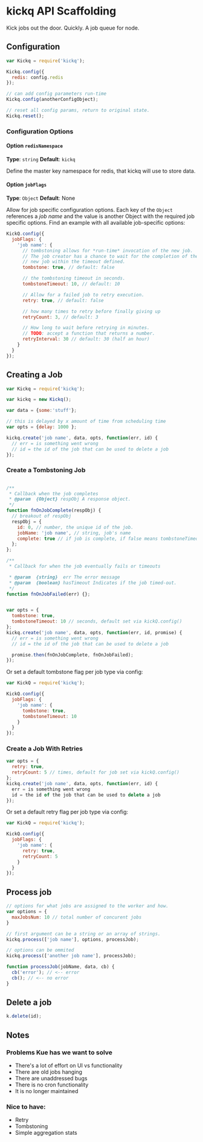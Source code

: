 # kickq API Scaffolding

Kick jobs out the door. Quickly.
A job queue for node.

## Configuration
```js
var Kickq = require('kickq');

Kickq.config({
  redis: config.redis
});

// can add config parameters run-time
Kickq.config(anotherConfigObject);

// reset all config params, return to original state.
Kickq.reset();

```

### Configuration Options


#### Option `redisNamespace`

**Type**: `string` **Default**: `kickq`

Define the master key namespace for redis, that kickq will use to store data.

#### Option `jobFlags`

**Type**: `Object` **Default**: None

Allow for job specific configuration options. Each key of the `Object` references a *job name* and the value is another Object with the required job specific options. Find an example with all available job-specific options:

```js
KickQ.config({
  jobFlags: {
    'job name': {
      // tombstoning allows for *run-time* invocation of the new job.
      // The job creator has a chance to wait for the completion of the
      // new job within the timeout defined.
      tombstone: true, // default: false

      // the tombstoning timeout in seconds.
      tombstoneTimeout: 10, // default: 10

      // Allow for a failed job to retry execution.
      retry: true, // default: false

      // how many times to retry before finally giving up
      retryCount: 3, // default: 3

      // How long to wait before retrying in minutes.
      // TODO: accept a function that returns a number.
      retryInterval: 30 // default: 30 (half an hour)
    }
  }
});
```


## Creating a Job

```js
var Kickq = require('kickq');

var kickq = new Kickq();

var data = {some:'stuff'};

// this is delayed by x amount of time from scheduling time
var opts = {delay: 1000 };

kickq.create('job name', data, opts, function(err, id) {
  // err = is something went wrong
  // id = the id of the job that can be used to delete a job
});
```


### Create a Tombstoning Job

```js

/**
 * Callback when the job completes
 * @param  {Object} respObj A response object.
 */
function fnOnJobComplete(respObj) {
  // breakout of respObj
  respObj = {
    id: 0, // number, the unique id of the job.
    jobName: 'job name', // string, job's name
    complete: true // if job is complete, if false means tombstoneTimeout expired
  };
};

/**
 * Callback for when the job eventually fails or timeouts

 * @param  {string}  err The error message
 * @param  {boolean} hasTimeout Indicates if the job timed-out.
 */
function fnOnJobFailed(err) {};


var opts = {
  tombstone: true,
  tombstoneTimeout: 10 // seconds, default set via kickQ.config()
};
kickq.create('job name', data, opts, function(err, id, promise) {
  // err = is something went wrong
  // id = the id of the job that can be used to delete a job

  promise.then(fnOnJobComplete, fnOnJobFailed);
});
```

Or set a default tombstone flag per job type via config:

```js
var KickQ = require('kickq');

KickQ.config({
  jobFlags: {
    'job name': {
      tombstone: true,
      tombstoneTimeout: 10
    }
  }
});
```


### Create a Job With Retries

```js
var opts = {
  retry: true,
  retryCount: 5 // times, default for job set via kickQ.config()
};
kickq.create('job name', data, opts, function(err, id) {
  err = is something went wrong
  id = the id of the job that can be used to delete a job
});
```

Or set a default retry flag per job type via config:

```js
var KickQ = require('kickq');

KickQ.config({
  jobFlags: {
    'job name': {
      retry: true,
      retryCount: 5
    }
  }
});
```


## Process job
```js
// options for what jobs are assigned to the worker and how.
var options = {
  maxJobsNum: 10 // total number of concurent jobs
}

// first argument can be a string or an array of strings.
kickq.process(['job name'], options, processJob);

// options can be ommited
kickq.process(['another job name'], processJob);

function processJob(jobName, data, cb) {
  cb('error'); // <-- error
  cb(); // <-- no error
}
```

## Delete a job
```js
k.delete(id);
```

## Notes

### Problems Kue has we want to solve
* There's a lot of effort on UI vs functionality
* There are old jobs hanging
* There are unaddressed bugs
* There is no cron functionality
* It is no longer maintained


### Nice to have:
* Retry
* Tombstoning
* Simple aggregation stats
